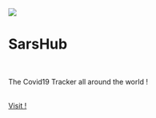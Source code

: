 <img src="https://github.com/onlymachiavelli/SarsHub/blob/main/public/1.png" />
<br/>
<h1 color="red">SarsHub</h1>
<br/>
<p>The Covid19 Tracker all around the world !</p>
<br/>
<a href="https://sarshub.vercel.app/">Visit !</a>
